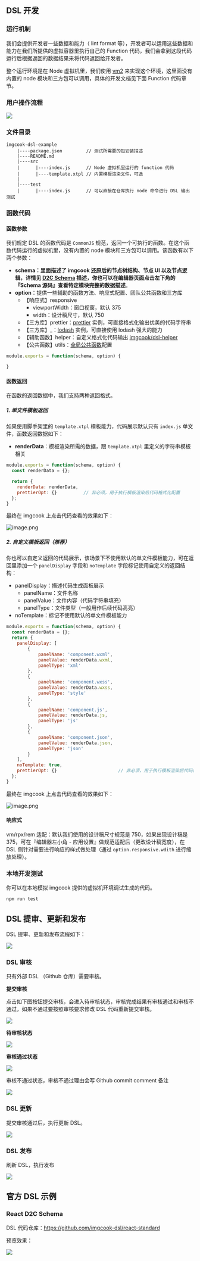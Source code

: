 ## DSL 开发

### 运行机制

我们会提供开发者一些数据和能力（ lint format 等），开发者可以运用这些数据和能力在我们所提供的虚拟容器里执行自己的 Function 代码，我们会拿到这段代码运行后根据返回的数据结果来将代码返回给开发者。

整个运行环境是在 Node 虚拟机里，我们使用 [vm2](https://github.com/patriksimek/vm2) 来实现这个环境，这里面没有内置的 node 模块和三方包可以调用，具体的开发文档见下面 Function 代码章节。

### 用户操作流程

![](https://img.alicdn.com/tfs/TB199nDo1L2gK0jSZPhXXahvXXa-1084-856.png)

### 文件目录

```
imgcook-dsl-example
    |----package.json         // 测试所需要的包安装描述
    |----README.md        
    |----src                             
    |      |----index.js      // Node 虚拟机里运行的 function 代码                      
    |      |----template.xtpl // 内置模板渲染文件，可选
    |
    |----test
    |      |----index.js      // 可以直接在仓库执行 node 命令进行 DSL 输出测试
```

### 函数代码

#### 函数参数

我们规定 DSL 的函数代码是 `CommonJS` 规范，返回一个可执行的函数。在这个函数代码运行的虚拟机里，没有内置的 node 模块和三方包可以调用。该函数有以下两个参数：

- **schema：**里面描述了 imgcook 还原后的**节点树结构、节点 UI 以及节点逻辑，**详情见 [D2C Schema](https://imgcook.com/docs?slug=d2c-json-info) 描述，你也可以在**编辑器页面点击左下角的『Schema 源码』查看特定模块完整的数据描述**。
- **option**：提供一些辅助的函数方法、响应式配置、团队公共函数和三方库
  - 【响应式】responsive
    - viewportWidth：窗口视窗，默认 375
    - width：设计稿尺寸，默认 750
  - 【三方库】prettier：[prettier](https://prettier.io/) 实例，可直接格式化输出优美的代码字符串
  - 【三方库】_：[lodash](https://lodash.com) 实例，可直接使用 lodash 强大的能力
  - 【辅助函数】helper：自定义格式化代码输出 [imgcook/dsl-helper](https://www.npmjs.com/package/@imgcook/dsl-helper)
  - 【公共函数】utils：[全局公共函数](https://imgcook.com/docs?slug=editor-info#QRBBA)配置

```javascript
module.exports = function(schema, option) {

}
```

#### 函数返回

在函数的返回数据中，我们支持两种返回格式。

##### 1. 单文件模板返回

如果使用脚手架里的 `template.xtpl` 模板能力，代码展示默认只有 `index.js` 单文件，函数返回数据如下：

- **renderData**：模板渲染所需的数据，跟 `template.xtpl` 里定义的字符串模板相关

```javascript
module.exports = function(schema, option) {
  const renderData = {};

  return {
    renderData: renderData,
    prettierOpt: {}          // 非必须，用于执行模板渲染后代码格式化配置
  };
}
```

最终在 imgcook 上点击代码查看的效果如下：

![image.png](https://img.alicdn.com/tfs/TB1JStfpbY1gK0jSZTEXXXDQVXa-1500-792.png)

##### 2. 自定义模板返回（推荐）

你也可以自定义返回的代码展示，该场景下不使用默认的单文件模板能力，可在返回里添加一个 `panelDisplay` 字段和 `noTemplate` 字段标记使用自定义的返回结构：

- panelDisplay：描述代码生成面板展示
  - panelName：文件名称
  - panelValue：文件内容（代码字符串填充）
  - panelType：文件类型（一般用作后续代码高亮）
- noTemplate：标记不使用默认的单文件模板能力

```javascript
module.exports = function(schema, option) {
  const renderData = {};
  return {
    panelDisplay: [
        {
            panelName: 'component.wxml',
            panelValue: renderData.wxml,
            panelType: 'xml'
        },
        {
            panelName: 'component.wxss',
            panelValue: renderData.wxss,
            panelType: 'style'
        },
        {
            panelName: 'component.js',
            panelValue: renderData.js,
            panelType: 'js'
        },
        {
            panelName: 'component.json',
            panelValue: renderData.json,
            panelType: 'json'
        }
    ],
    noTemplate: true,
    prettierOpt: {}                       // 非必须，用于执行模板渲染后代码格式化配置
  };
}
```

最终在 imgcook 上点击代码查看的效果如下：

![image.png](https://img.alicdn.com/tfs/TB1HStfpbY1gK0jSZTEXXXDQVXa-1500-788.png)

#### 响应式

vm/rpx/rem 适配：默认我们使用的设计稿尺寸规范是 750，如果出现设计稿是 375，可在『编辑器左小角 - 应用设置』做规范适配后（更改设计稿宽度），在 DSL 侧针对需要进行响应的样式做处理（通过 `option.responsive.wdith` 进行缩放处理）。

### 本地开发测试

你可以在本地模拟 imgcook 提供的虚拟机环境调试生成的代码。

`npm run test`

## DSL 提审、更新和发布

DSL 提审、更新和发布流程如下：

![](https://img.alicdn.com/tfs/TB1B.6Fo7Y2gK0jSZFgXXc5OFXa-1332-360.png)

### DSL 审核

只有外部 DSL （Github 仓库）需要审核。

**提交审核**

点击如下图按钮提交审核，会进入待审核状态，审核完成结果有审核通过和审核不通过，如果不通过要按照审核要求修改 DSL 代码重新提交审核。

![](https://img.alicdn.com/tfs/TB1uDzIo7T2gK0jSZFkXXcIQFXa-1162-684.png)


**待审核状态**

![](https://img.alicdn.com/tfs/TB1wkjDo7L0gK0jSZFtXXXQCXXa-584-472.png)

**审核通过状态**

![](https://img.alicdn.com/tfs/TB1SxnCoVY7gK0jSZKzXXaikpXa-572-450.png)

审核不通过状态，审核不通过理由会写 Github commit comment 备注

![](https://img.alicdn.com/tfs/TB15SnDo1L2gK0jSZPhXXahvXXa-594-472.png)

### DSL 更新

提交审核通过后，执行更新 DSL。

![](https://img.alicdn.com/tfs/TB1rHYIo.Y1gK0jSZFCXXcwqXXa-580-474.png)

### DSL 发布

刷新 DSL，执行发布

![](https://img.alicdn.com/tfs/TB13yYEoVP7gK0jSZFjXXc5aXXa-568-458.png)

## 官方 DSL 示例

### React D2C Schema

DSL 代码仓库：https://github.com/imgcook-dsl/react-standard

预览效果：

![](https://gw.alicdn.com/tfs/TB1ZDQUq8r0gK0jSZFnXXbRRXXa-1492-819.png)


